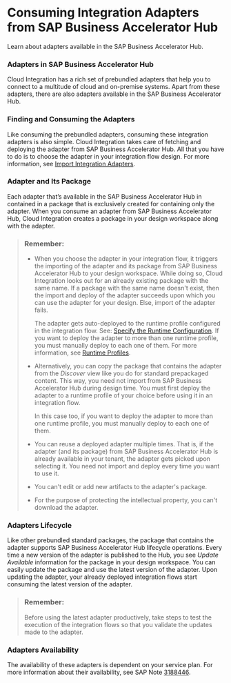 <!-- loiob9250fb8dc694a54a46257f7587ceb29 -->

# Consuming Integration Adapters from SAP Business Accelerator Hub

Learn about adapters available in the SAP Business Accelerator Hub.





### Adapters in SAP Business Accelerator Hub

Cloud Integration has a rich set of prebundled adapters that help you to connect to a multitude of cloud and on-premise systems. Apart from these adapters, there are also adapters available in the SAP Business Accelerator Hub.



### Finding and Consuming the Adapters

Like consuming the prebundled adapters, consuming these integration adapters is also simple. Cloud Integration takes care of fetching and deploying the adapter from SAP Business Accelerator Hub. All that you have to do is to choose the adapter in your integration flow design. For more information, see [Import Integration Adapters](import-integration-adapters-386d7d0.md).



### Adapter and Its Package

Each adapter that’s available in the SAP Business Accelerator Hub in contained in a package that is exclusively created for containing only the adapter. When you consume an adapter from SAP Business Accelerator Hub, Cloud Integration creates a package in your design workspace along with the adapter.

> ### Remember:  
> -   When you choose the adapter in your integration flow, it triggers the importing of the adapter and its package from SAP Business Accelerator Hub to your design workspace. While doing so, Cloud Integration looks out for an already existing package with the same name. If a package with the same name doesn't exist, then the import and deploy of the adapter succeeds upon which you can use the adapter for your design. Else, import of the adapter fails.
> 
>     The adapter gets auto-deployed to the runtime profile configured in the integration flow. See: [Specify the Runtime Configuration](specify-the-runtime-configuration-0c1c96e.md). If you want to deploy the adapter to more than one runtime profile, you must manually deploy to each one of them. For more information, see [Runtime Profiles](IntegrationSettings/runtime-profiles-8007daa.md).
> 
> -   Alternatively, you can copy the package that contains the adapter from the *Discover* view like you do for standard prepackaged content. This way, you need not import from SAP Business Accelerator Hub during design time. You must first deploy the adapter to a runtime profile of your choice before using it in an integration flow.
> 
>     In this case too, if you want to deploy the adapter to more than one runtime profile, you must manually deploy to each one of them.
> 
> -   You can reuse a deployed adapter multiple times. That is, if the adapter \(and its package\) from SAP Business Accelerator Hub is already available in your tenant, the adapter gets picked upon selecting it. You need not import and deploy every time you want to use it.
> 
> -   You can't edit or add new artifacts to the adapter's package.
> 
> -   For the purpose of protecting the intellectual property, you can't download the adapter.



### Adapters Lifecycle

Like other prebundled standard packages, the package that contains the adapter supports SAP Business Accelerator Hub lifecycle operations. Every time a new version of the adapter is published to the Hub, you see *Update Available* information for the package in your design workspace. You can easily update the package and use the latest version of the adapter. Upon updating the adapter, your already deployed integration flows start consuming the latest version of the adapter.

> ### Remember:  
> Before using the latest adapter productively, take steps to test the execution of the integration flows so that you validate the updates made to the adapter.



### Adapters Availability

The availability of these adapters is dependent on your service plan. For more information about their availability, see SAP Note [3188446](https://launchpad.support.sap.com/#/notes/3188446).

